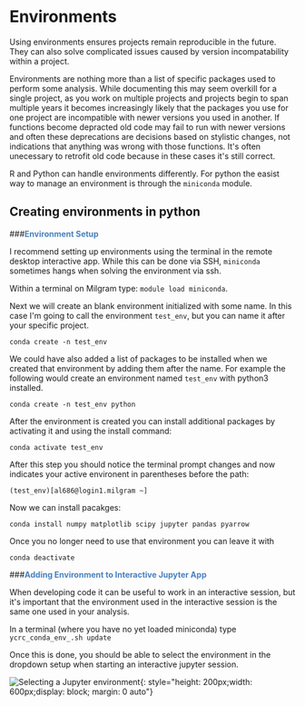 # Environments

Using environments ensures projects remain reproducible in the future. They can also solve complicated issues caused by version incompatability within a project. 

Environments are nothing more than a list of specific packages used to perform some analysis. While documenting this may seem overkill for a single project, as you work on multiple projects and projects begin to span multiple years it becomes increasingly likely that the packages you use for one project are incompatible with newer versions you used in another. If functions become depracted old code may fail to run with newer versions and often these deprecations are decisions based on stylistic changes, not indications that anything was wrong with those functions. It's often unecessary to retrofit old code because in these cases it's still correct. 

R and Python can handle environments differently. For python the easist way to manage an environment is through the `miniconda` module. 


## Creating environments in python 

###<span style="color:#4781BE">**Environment Setup**</span>

I recommend setting up environments using the terminal in the remote desktop interactive app. While this can be done via SSH, `miniconda` sometimes hangs when solving the environment via ssh. 

Within a terminal on Milgram type: `module load miniconda`. 

Next we will create an blank environment initialized with some name. In this case I'm going to call the environment `test_env`, but you can name it after your specific project.

`conda create -n test_env` 

We could have also added a list of packages to be installed when we created that environment by adding them after the name. For example the following would create an environment named `test_env` with python3 installed. 

`conda create -n test_env python`

After the environment is created you can install additional packages by activating it and using the install command:

`conda activate test_env`

After this step you should notice the terminal prompt changes and now indicates your active environent in parentheses before the path:

```(test_env)[al686@login1.milgram ~]```

Now we can install pacakges:

```conda install numpy matplotlib scipy jupyter pandas pyarrow```

Once you no longer need to use that environment you can leave it with 

`conda deactivate`

###<span style="color:#4781BE">**Adding Environment to Interactive Jupyter App**</span>

When developing code it can be useful to work in an interactive session, but it's important that the environment used in the interactive session is the same one used in your analysis. 

In a terminal (where you have no yet loaded miniconda) type `ycrc_conda_env_.sh update` 

Once this is done, you should be able to select the environment in the dropdown setup when starting an interactive jupyter session.

 ![Selecting a Jupyter environment](../images/jupyter_venv_update.png){: style="height: 200px;width: 600px;display: block; margin: 0 auto"}
    
    


